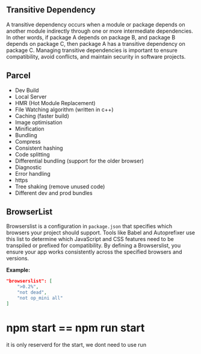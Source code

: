 ## Transitive Dependency

A transitive dependency occurs when a module or package depends on another module indirectly through one or more intermediate dependencies. In other words, if package A depends on package B, and package B depends on package C, then package A has a transitive dependency on package C. Managing transitive dependencies is important to ensure compatibility, avoid conflicts, and maintain security in software projects.

## Parcel

- Dev Build
- Local Server
- HMR (Hot Module Replacement)
- File Watching algorithm (written in c++)
- Caching (faster build)
- Image optimisation
- Minification
- Bundling
- Compress
- Consistent hashing
- Code splitting
- Differential bundling (support for the older browser)
- Diagnostic
- Error handling
- https
- Tree shaking (remove unused code)
- Different dev and prod bundles

## BrowserList

Browserslist is a configuration in `package.json` that specifies which browsers your project should support. Tools like Babel and Autoprefixer use this list to determine which JavaScript and CSS features need to be transpiled or prefixed for compatibility. By defining a Browserslist, you ensure your app works consistently across the specified browsers and versions.

**Example:**
```json
"browserslist": [
    ">0.2%",
    "not dead",
    "not op_mini all"
]
```

# npm start == npm run start 
it is only reserverd for the start, we dont need to use run




